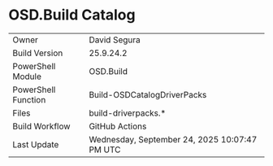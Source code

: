 ﻿# OSD.Build Catalog

| | |
|-|-|
| Owner | David Segura |
| Build Version | 25.9.24.2 |
| PowerShell Module | OSD.Build |
| PowerShell Function | Build-OSDCatalogDriverPacks |
| Files | build-driverpacks.* |
| Build Workflow | GitHub Actions |
| Last Update | Wednesday, September 24, 2025 10:07:47 PM UTC |
